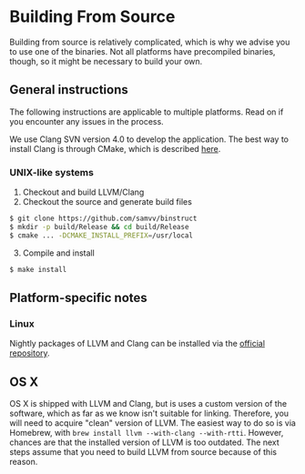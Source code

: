 Building From Source
====================

Building from source is relatively complicated, which is why we advise you to
use one of the binaries. Not all platforms have precompiled binaries, though,
so it might be necessary to build your own.

## General instructions

The following instructions are applicable to multiple platforms. Read on if you
encounter any issues in the process.

We use Clang SVN version 4.0 to develop the application. The best way to install
Clang is through CMake, which is described [here](http://llvm.org/docs/CMake.html).

### UNIX-like systems

1. Checkout and build LLVM/Clang
2. Checkout the source and generate build files

  ```bash
  $ git clone https://github.com/samvv/binstruct
  $ mkdir -p build/Release && cd build/Release
  $ cmake ... -DCMAKE_INSTALL_PREFIX=/usr/local
  ```
3. Compile and install

  ```bash
  $ make install
  ```

## Platform-specific notes 

### Linux

Nightly packages of LLVM and Clang can be installed via the [official repository](http://apt.llvm.org/).

## OS X

OS X is shipped with LLVM and Clang, but is uses a custom version of the
software, which as far as we know isn't suitable for linking. Therefore, you
will need to acquire "clean" version of LLVM. The easiest way to do so is via
Homebrew, with `brew install llvm --with-clang --with-rtti`. However, chances
are that the installed version of LLVM is too outdated. The next steps assume
that you need to build LLVM from source because of this reason.

